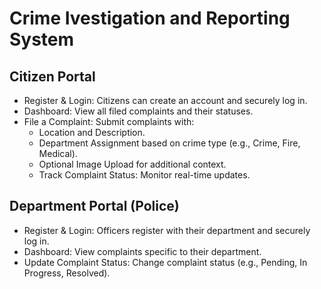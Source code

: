  # Crime Ivestigation and Reporting System

## Citizen Portal
- Register & Login: Citizens can create an account and securely log in.
- Dashboard: View all filed complaints and their statuses.
- File a Complaint: Submit complaints with:
   * Location and Description.
   * Department Assignment based on crime type (e.g., Crime, Fire, Medical).
   * Optional Image Upload for additional context.
   * Track Complaint Status: Monitor real-time updates.
 
## Department Portal (Police)
- Register & Login: Officers register with their department and securely log in.
- Dashboard: View complaints specific to their department.
- Update Complaint Status: Change complaint status (e.g., Pending, In Progress, Resolved).


